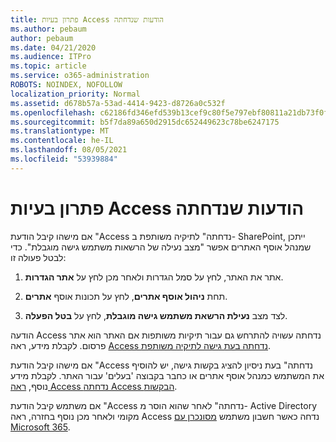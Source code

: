 ```yaml
---
title: פתרון בעיות Access הודעות שנדחתה
ms.author: pebaum
author: pebaum
ms.date: 04/21/2020
ms.audience: ITPro
ms.topic: article
ms.service: o365-administration
ROBOTS: NOINDEX, NOFOLLOW
localization_priority: Normal
ms.assetid: d678b57a-53ad-4414-9423-d8726a0c532f
ms.openlocfilehash: c62186fd346efd539b13cef9c80f5e797ebf80811a21db73f0f07fd86c080d55
ms.sourcegitcommit: b5f7da89a650d2915dc652449623c78be6247175
ms.translationtype: MT
ms.contentlocale: he-IL
ms.lasthandoff: 08/05/2021
ms.locfileid: "53939884"
---
```

# <a name="troubleshoot-access-denied-messages"></a>פתרון בעיות Access הודעות שנדחתה

אם מישהו קיבל הודעת "Access נדחתה" לתיקיה משותפת ב- SharePoint, ייתכן שמנהל אוסף האתרים אפשר "מצב נעילה של הרשאות משתמש גישה מוגבלת". כדי לבטל פעולה זו: 
  
1. אתר את האתר, לחץ על סמל הגדרות ולאחר מכן לחץ על **אתר הגדרות**.
    
2. תחת **ניהול אוסף אתרים**, לחץ על תכונות אוסף **אתרים**.
    
3. לצד מצב **נעילת הרשאת משתמש גישה מוגבלת**, לחץ על **בטל הפעלה**.
    
הודעה Access נדחתה עשויה להתרחש גם עבור תיקיות משותפות אם האתר הוא אתר פרסום. לקבלת מידע, ראה [Access נדחתה בעת גישה לתיקיה משותפת](https://answers.microsoft.com/windows/forum/windows_7-files/access-denied-to-share-folder/79fae49d-cddf-4845-8ac8-c141884d85fb).
  
אם מישהו קיבל הודעת "Access נדחתה" בעת ניסיון להציג בקשות גישה, יש להוסיף את המשתמש כמנהל אוסף אתרים או כחבר בקבוצה 'בעלים' עבור האתר. לקבלת מידע נוסף, [ראה Access נדחתה Access הבקשות](https://go.microsoft.com/fwlink/?linkid=2004220).
  
אם משתמש קיבל הודעת "Access נדחתה" לאחר שהוא הוסר מ- Active Directory מקומי ולאחר מכן נוסף בחזרה, ראה Access נדחה כאשר חשבון משתמש [מסונכרן עם Microsoft 365](https://go.microsoft.com/fwlink/?linkid=2004318).
  

